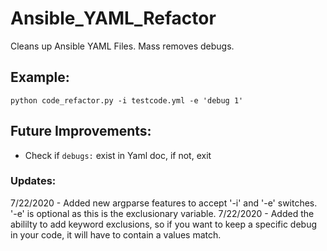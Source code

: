 # Ansible_YAML_Refactor
Cleans up Ansible YAML Files. Mass removes debugs.

## Example:

`python code_refactor.py -i testcode.yml -e 'debug 1'
`
## Future Improvements:
- Check if `debugs:` exist in Yaml doc, if not, exit

### Updates:
7/22/2020 - Added new argparse features to accept '-i' and '-e' switches. '-e' is optional as this is the exclusionary variable.
7/22/2020 - Added the abililty to add keyword exclusions, so if you want to keep a specific debug in your code, it will have to contain a values match.
